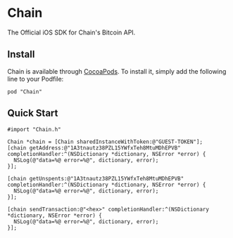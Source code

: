 # Chain

The Official iOS SDK for Chain's Bitcoin API.

## Install

Chain is available through [CocoaPods](http://cocoapods.org). To install
it, simply add the following line to your Podfile:

```
pod "Chain"
```

## Quick Start

```objc
#import "Chain.h"

Chain *chain = [Chain sharedInstanceWithToken:@"GUEST-TOKEN"];
[chain getAddress:@"1A3tnautz38PZL15YWfxTeh8MtuMDhEPVB" completionHandler:^(NSDictionary *dictionary, NSError *error) {
  NSLog(@"data=%@ error=%@", dictionary, error);
}];

[chain getUnspents:@"1A3tnautz38PZL15YWfxTeh8MtuMDhEPVB" completionHandler:^(NSDictionary *dictionary, NSError *error) {
  NSLog(@"data=%@ error=%@", dictionary, error);
}];

[chain sendTransaction:@"<hex>" completionHandler:^(NSDictionary *dictionary, NSError *error) {
  NSLog(@"data=%@ error=%@", dictionary, error);
}];
```
